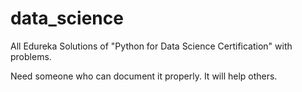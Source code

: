 # data_science
All Edureka Solutions of "Python for Data Science Certification" with problems.

Need someone who can document it properly. It will help others.


